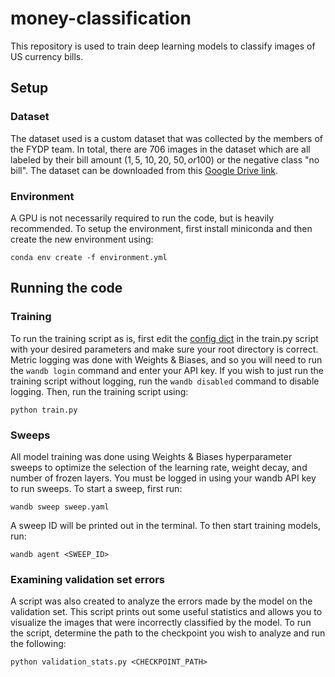 # money-classification
This repository is used to train deep learning models to classify images of US currency bills. 

## Setup
### Dataset
The dataset used is a custom dataset that was collected by the members of the FYDP team. In total, there are 706 images in the dataset which are all labeled by their bill amount (1$, 5$, 10$, 20$, 50$, or 100$) or the negative class "no bill". The dataset can be downloaded from this [Google Drive link](https://drive.google.com/drive/folders/15B_jGm-iFagokH05LWhxr89Vt52ma6WC?usp=sharing).

### Environment
A GPU is not necessarily required to run the code, but is heavily recommended. To setup the environment, first install miniconda and then create the new environment using:
```
conda env create -f environment.yml
```

## Running the code
### Training
To run the training script as is, first edit the [config dict](https://github.com/vizia-fydp/money-classification/blob/a76368166fcbd22ec249b1c98573bc9cf28ab2eb/train.py#L194) in the train.py script with your desired parameters and make sure your root directory is correct. Metric logging was done with Weights & Biases, and so you will need to run the `wandb login` command and enter your API key. If you wish to just run the training script without logging, run the `wandb disabled` command to disable logging. Then, run the training script using:
```
python train.py
```

### Sweeps
All model training was done using Weights & Biases hyperparameter sweeps to optimize the selection of the learning rate, weight decay, and number of frozen layers. You must be logged in using your wandb API key to run sweeps. To start a sweep, first run:
```
wandb sweep sweep.yaml
```

A sweep ID will be printed out in the terminal. To then start training models, run:
```
wandb agent <SWEEP_ID>
```

### Examining validation set errors
A script was also created to analyze the errors made by the model on the validation set. This script prints out some useful statistics and allows you to visualize the images that were incorrectly classified by the model. To run the script, determine the path to the checkpoint you wish to analyze and run the following:
```
python validation_stats.py <CHECKPOINT_PATH>
```
